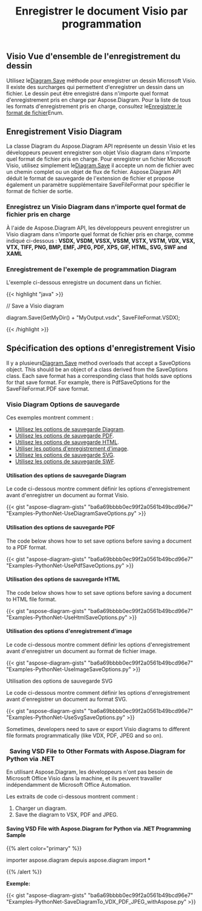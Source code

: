 ﻿---
title: Enregistrer le document Visio par programmation
linktitle: Enregistrer le document Visio
type: docs
weight: 30
url: /fr/python-net/save-visio-document/
description: Cette page décrit comment enregistrer le document Visio dans un fichier, diffuser avec la bibliothèque Aspose.Diagram.
---
## **Visio Vue d'ensemble de l'enregistrement du dessin**
 Utilisez le[Diagram.Save]() méthode pour enregistrer un dessin Microsoft Visio. Il existe des surcharges qui permettent d'enregistrer un dessin dans un fichier. Le dessin peut être enregistré dans n'importe quel format d'enregistrement pris en charge par Aspose.Diagram. Pour la liste de tous les formats d'enregistrement pris en charge, consultez le[Enregistrer le format de fichier]()Enum.
## **Enregistrement Visio Diagram**
 La classe Diagram du Aspose.Diagram API représente un dessin Visio et les développeurs peuvent enregistrer son objet Visio diagram dans n'importe quel format de fichier pris en charge. Pour enregistrer un fichier Microsoft Visio, utilisez simplement le[Diagram.Save]() il accepte un nom de fichier avec un chemin complet ou un objet de flux de fichier. Aspose.Diagram API déduit le format de sauvegarde de l'extension de fichier et propose également un paramètre supplémentaire SaveFileFormat pour spécifier le format de fichier de sortie.
### **Enregistrez un Visio Diagram dans n'importe quel format de fichier pris en charge**
À l'aide de Aspose.Diagram API, les développeurs peuvent enregistrer un Visio diagram dans n'importe quel format de fichier pris en charge, comme indiqué ci-dessous :
**VSDX, VSDM, VSSX, VSSM, VSTX, VSTM, VDX, VSX, VTX, TIFF, PNG, BMP, EMF, JPEG, PDF, XPS, GIF, HTML, SVG, SWF and XAML**
### **Enregistrement de l'exemple de programmation Diagram**
L'exemple ci-dessous enregistre un document dans un fichier.

{{< highlight "java" >}}

 // Save a Visio diagram

diagram.Save(GetMyDir() + "MyOutput.vsdx", SaveFileFormat.VSDX);

{{< /highlight >}}
## **Spécification des options d'enregistrement Visio**
 Il y a plusieurs[Diagram.Save]() method overloads that accept a SaveOptions object. This should be an object of a class derived from the SaveOptions class. Each save format has a corresponding class that holds save options for that save format. For example, there is PdfSaveOptions for the SaveFileFormat.PDF save format.
### **Visio Diagram Options de sauvegarde**
Ces exemples montrent comment :

- [Utilisez les options de sauvegarde Diagram](https://docs.aspose.com/diagram/python-net/save-visio-document/).
- [Utilisez les options de sauvegarde PDF](https://docs.aspose.com/diagram/python-net/save-visio-document/).
- [Utilisez les options de sauvegarde HTML](https://docs.aspose.com/diagram/python-net/save-visio-document/).
- [Utiliser les options d'enregistrement d'image](https://docs.aspose.com/diagram/python-net/save-visio-document/).
- [Utilisez les options de sauvegarde SVG](https://docs.aspose.com/diagram/python-net/save-visio-document/).
- [Utilisez les options de sauvegarde SWF](https://docs.aspose.com/diagram/python-net/save-visio-document/).
#### **Utilisation des options de sauvegarde Diagram**
Le code ci-dessous montre comment définir les options d'enregistrement avant d'enregistrer un document au format Visio.

{{< gist "aspose-diagram-gists" "ba6a69bbbb0ec99f2a0561b49bcd96e7" "Examples-PythonNet-UseDiagramSaveOptions.py" >}}



#### **Utilisation des options de sauvegarde PDF**
The code below shows how to set save options before saving a document to a PDF format.

{{< gist "aspose-diagram-gists" "ba6a69bbbb0ec99f2a0561b49bcd96e7" "Examples-PythonNet-UsePdfSaveOptions.py" >}}



#### **Utilisation des options de sauvegarde HTML**
The code below shows how to set save options before saving a document to HTML file format.

{{< gist "aspose-diagram-gists" "ba6a69bbbb0ec99f2a0561b49bcd96e7" "Examples-PythonNet-UseHtmlSaveOptions.py" >}}



#### **Utilisation des options d'enregistrement d'image**
Le code ci-dessous montre comment définir les options d'enregistrement avant d'enregistrer un document au format de fichier image.



{{< gist "aspose-diagram-gists" "ba6a69bbbb0ec99f2a0561b49bcd96e7" "Examples-PythonNet-UseImageSaveOptions.py" >}}


Utilisation des options de sauvegarde SVG

Le code ci-dessous montre comment définir les options d'enregistrement avant d'enregistrer un document au format SVG.

{{< gist "aspose-diagram-gists" "ba6a69bbbb0ec99f2a0561b49bcd96e7" "Examples-PythonNet-UseSvgSaveOptions.py" >}}

Sometimes, developers need to save or export Visio diagrams to different file formats programmatically (like VDX, PDF, JPEG and so on).

### ` `**Saving VSD File to Other Formats with Aspose.Diagram for Python via .NET**
En utilisant Aspose.Diagram, les développeurs n'ont pas besoin de Microsoft Office Visio dans la machine, et ils peuvent travailler indépendamment de Microsoft Office Automation.

Les extraits de code ci-dessous montrent comment :

1. Charger un diagram.
1. Save the diagram to VSX, PDF and JPEG.
#### **Saving VSD File with Aspose.Diagram for Python via .NET Programming Sample**
{{% alert color="primary" %}} 

importer aspose.diagram
depuis aspose.diagram import *

{{% /alert %}} 

**Exemple:**

{{< gist "aspose-diagram-gists" "ba6a69bbbb0ec99f2a0561b49bcd96e7" "Examples-PythonNet-SaveDiagramTo_VDX_PDF_JPEG_withAspose.py" >}}

